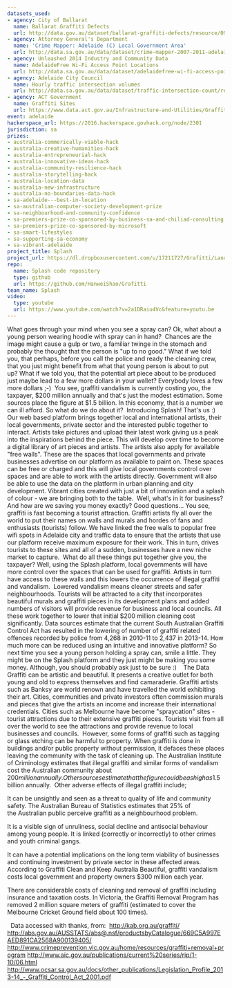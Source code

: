 ```yaml
---
datasets_used:
- agency: City of Ballarat
  name: Ballarat Graffiti Defects
  url: http://data.gov.au/dataset/ballarat-graffiti-defects/resource/099952df-efc9-4a87-baae-f61ff5349fc0
- agency: Attorney General's Department
  name: 'Crime Mapper: Adelaide (C) Local Government Area'
  url: http://data.sa.gov.au/data/dataset/crime-mapper-2007-2011-adelaide-c-local-government-area
- agency: Unleashed 2014 Industry and Community Data
  name: AdelaideFree Wi-Fi Access Point Locations
  url: http://data.sa.gov.au/data/dataset/adelaidefree-wi-fi-access-point-locations
- agency: Adelaide City Council
  name: Hourly traffic intersection volumes
  url: http://data.sa.gov.au/data/dataset/traffic-intersection-count/resource/222d45b7-9867-49e7-9cf6-9658ab970481
- agency: ACT Government
  name: Graffiti Sites
  url: https://www.data.act.gov.au/Infrastructure-and-Utilities/Graffiti-Sites/wdpz-r2ns
event: adelaide
hackerspace_url: https://2016.hackerspace.govhack.org/node/2301
jurisdiction: sa
prizes:
- australia-commerically-viable-hack
- australia-creative-humanities-hack
- australia-entrepreneurial-hack
- australia-innovative-ideas-hack
- australia-community-resilience-hack
- australia-storytelling-hack
- australia-location-data
- australia-new-infrastructure
- australia-no-boundaries-data-hack
- sa-adelaide---best-in-location
- sa-australian-computer-society-development-prize
- sa-neighbourhood-and-community-confidence
- sa-premiers-prize-co-sponsored-by-business-sa-and-chiliad-consulting
- sa-premiers-prize-co-sponsored-by-microsoft
- sa-smart-lifestyles
- sa-supporting-sa-economy
- sa-vibrant-adelaide
project_title: Splash
project_url: https://dl.dropboxusercontent.com/u/17211727/Grafitti/LandingPage.html
repo:
  name: Splash code repository
  type: github
  url: https://github.com/HanweiShao/Grafitti
team_name: Splash
video:
  type: youtube
  url: https://www.youtube.com/watch?v=2a1DRaiu4Vc&feature=youtu.be
---
```


What goes through your mind when you see a spray can? 
Ok, what about a young person wearing hoodie with spray can in hand? 
Chances are the image might cause a gulp or two, a familiar twinge in the stomach and probably the thought that the person is "up to no good."
What if we told you, that perhaps, before you call the police and ready the cleaning crew, that you just might benefit from what that young person is about to put up? What if we told you, that the potential art piece about to be produced just maybe lead to a few more dollars in your wallet? Everybody loves a few more dollars ;-) 
You see, graffiti vandalism is currently costing you, the taxpayer, $200 million annually and that's just the modest estimation. Some sources place the figure at $1.5 billion. In this economy, that is a number we can ill afford. So what do we do about it? 
Introducing Splash! That's us :) Our web based platform brings together local and international artists, their local governments, private sector and the interested public together to interact. Artists take pictures and upload their latest work giving us a peak into the inspirations behind the piece. This will develop over time to become a digital library of art pieces and artists. The artists also apply for available "free walls". These are the spaces that local governments and private businesses advertise on our platform as available to paint on. These spaces can be free or charged and this will give local governments control over spaces and are able to work with the artists directly. Government will also be able to use the data on the platform in urban planning and city development. Vibrant cities created with just a bit of innovation and a splash of colour - we are bringing both to the table. 
Well, what's in it for business? And how are we saving you money exactly? Good questions... You see, graffiti is fast becoming a tourist attraction. Graffiti artists fly all over the world to put their names on walls and murals and hordes of fans and enthusiasts (tourists) follow. We have linked the free walls to popular free wifi spots in Adelaide city and traffic data to ensure that the artists that use our platform receive maximum exposure for their work. This in turn, drives tourists to these sites and all of a sudden, businesses have a new niche market to capture. 
What do all these things put together give you, the taxpayer? Well, using the Splash platform, local governments will have more control over the spaces that can be used for graffiti. Artists in turn have access to these walls and this lowers the occurrence of illegal graffiti and vandalism.  Lowered vandalism means cleaner streets and safer neighbourhoods. Tourists will be attracted to a city that incorporates beautiful murals and graffiti pieces in its development plans and added numbers of visitors will provide revenue for business and local councils. All these work together to lower that initial $200 million cleaning cost significantly. Data sources estimate that the current South Australian Graffiti Control Act has resulted in the lowering of number of graffiti related offences recorded by police from 4,268 in 2010-11 to 2,437 in 2013-14. How much more can be reduced using an intuitive and innovative platform?
So next time you see a young person holding a spray can, smile a little. They might be on the Splash platform and they just might be making you some money. Although, you should probably ask just to be sure :) 
 
The Data
Graffiti can be artistic and beautiful. It presents a creative outlet for both young and old to express themselves and find camaraderie. Graffiti artists such as Banksy are world renown and have travelled the world exhibiting their art. Cities, communities and private investors often commission murals and pieces that give the artists an income and increase their international credentials. Cities such as Melbourne have become "spraycation" sites - tourist attractions due to their extensive graffiti pieces. Tourists visit from all over the world to see the attractions and provide revenue to local businesses and councils. 
However, some forms of graffiti such as tagging or glass etching can be harmful to property. When graffiti is done in buildings and/or public property without permission, it defaces these places leaving the community with the task of cleaning up. The Australian Institute of Criminology estimates that illegal graffiti and similar forms of vandalism cost the Australian community about $200 million annually. Other sources estimate that the figure could be as high as $1.5 billion annually. 
Other adverse effects of illegal graffiti include;


It can be unsightly and seen as a threat to quality of life and community safety. The Australian Bureau of Statistics estimates that 25% of the Australian public perceive graffiti as a neighbourhood problem.


It is a visible sign of unruliness, social decline and antisocial behaviour among young people. It is linked (correctly or incorrectly) to other crimes and youth criminal gangs.


It can have a potential implications on the long term viability of businesses and continuing investment by private sector in these affected areas. According to Graffiti Clean and Keep Australia Beautiful, graffiti vandalism costs local government and property owners $300 million each year.


There are considerable costs of cleaning and removal of graffiti including insurance and taxation costs. In Victoria, the Graffiti Removal Program has removed 2 million square meters of graffiti (estimated to cover the Melbourne Cricket Ground field about 100 times). ​​​​​​​​​​​​​​

 
Data accessed with thanks, from: 
http://kab.org.au/graffiti/ 
http://abs.gov.au/AUSSTATS/abs@.nsf/productsbyCatalogue/669C5A997EAED891CA2568A900139405/ ​​​​​​​
http://www.crimeprevention.vic.gov.au/home/resources/graffiti+removal+program
http://www.aic.gov.au/publications/current%20series/rip/1-10/06.html
http://www.ocsar.sa.gov.au/docs/other_publications/Legislation_Profile_2013-14_-_Graffiti_Control_Act_2001.pdf ​​​​​​​